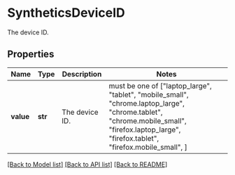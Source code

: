 # SyntheticsDeviceID

The device ID.
## Properties
Name | Type | Description | Notes
------------ | ------------- | ------------- | -------------
**value** | **str** | The device ID. |  must be one of ["laptop_large", "tablet", "mobile_small", "chrome.laptop_large", "chrome.tablet", "chrome.mobile_small", "firefox.laptop_large", "firefox.tablet", "firefox.mobile_small", ]

[[Back to Model list]](README.md#documentation-for-models) [[Back to API list]](README.md#documentation-for-api-endpoints) [[Back to README]](README.md)


